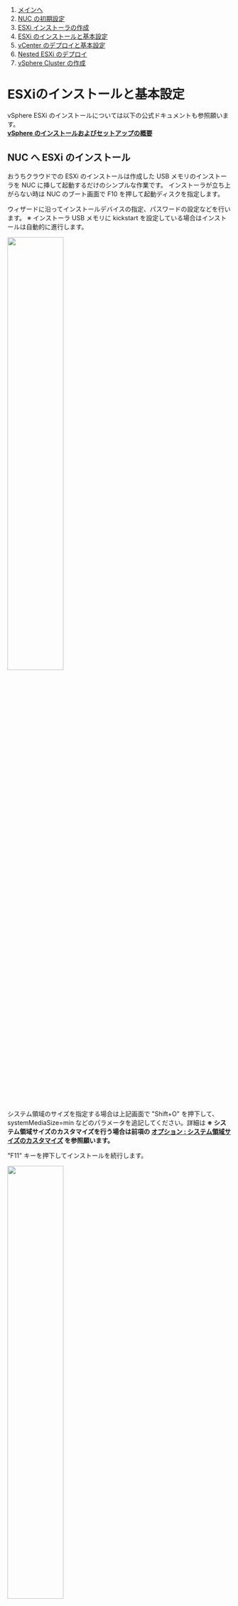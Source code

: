 1. [メインへ](./README.md)
2. [NUC の初期設定](./01_nuc_setup.md)
3. [ESXi インストーラの作成](./02_esxi_custom_installer.md)
4. [ESXi のインストールと基本設定](./03_esxi_setup.md)
5. [vCenter のデプロイと基本設定](./04_vcenter_setup.md)
6. [Nested ESXi のデプロイ](./05_nested_esxi.md)
7. [vSphere Cluster の作成](./06_vsphere_cluster.md)

# ESXiのインストールと基本設定

vSphere ESXi のインストールについては以下の公式ドキュメントも参照願います。  
**[vSphere のインストールおよびセットアップの概要](https://docs.vmware.com/jp/VMware-vSphere/7.0/com.vmware.esxi.install.doc/GUID-A71D7F56-6F47-43AB-9C4E-BAA89310F295.html)**

## NUC へ ESXi のインストール
おうちクラウドでの ESXi のインストールは作成した USB メモリのインストーラを NUC に挿して起動するだけのシンプルな作業です。
インストーラが立ち上がらない時は NUC のブート画面で F10 を押して起動ディスクを指定します。

ウィザードに沿ってインストールデバイスの指定、パスワードの設定などを行います。
※ インストーラ USB メモリに kickstart を設定している場合はインストールは自動的に進行します。

<img src="./images/03_ESXi_Install01.png" width="50%">

システム領域のサイズを指定する場合は上記画面で "Shift+O" を押下して、systemMediaSize=min などのパラメータを追記してください。詳細は **※ システム領域サイズのカスタマイズを行う場合は前項の [オプション : システム領域サイズのカスタマイズ]() を参照願います。**

"F11" キーを押下してインストールを続行します。

<img src="./images/03_ESXi_Install03.png" width="50%">

インストール先のドライブを指定します。  
複数のドライブが NUC にマウントされている場合は容量やインターフェースの違いでインストール先を識別してください。

<img src="./images/03_ESXi_Install04.png" width="50%">

キーボードレイアウトを指定します。

<img src="./images/03_ESXi_Install05.png" width="50%">

ESXi の root アカウントのパスワードを設定します。

<img src="./images/03_ESXi_Install06.png" width="50%">

最終確認をして ESXi のインストールを続行します。

<img src="./images/03_ESXi_Install07.png" width="50%">

1～2分でインストールは完了します。

<img src="./images/03_ESXi_Install08.png" width="50%">

最後に再起動を実行すればインストールは完了です。

<img src="./images/03_ESXi_Install09.png" width="50%">

<img src="./images/03_ESXi_Install10.png" width="50%">


## ESXi の初期設定
初期インストールが完了し、再起動すると ESXi のコンソール画面（黄色と黒の画面）が立ち上がります。
F2 キーを押下し、root アカウントでログインして ESXi の IP アドレスや FQDN、DNS サーバーを指定します。

※ ESXi のコンソール画面の事をダイレクト コンソール ユーザー インターフェイス (DCUI) と呼びます。

公式ドキュメント **[ESXi のダイレクト コンソール インターフェイスについて](https://docs.vmware.com/jp/VMware-vSphere/7.0/com.vmware.esxi.install.doc/GUID-E64B4311-11E5-44E8-8DB5-B438B4A14289.html)**

<img src="./images/03_ESXi_console.png" width="50%">


### ESXi の IP アドレスの設定

インストールしたての ESXi のデフォルトネットワーク設定は DHCP となっているので、まずは固定 IP アドレス、ホスト名、DNS サーバー等を設定します。

"F2" キーを押下し root アカウントでログインし、設定画面に入ります。

"Configure Management Network" を選びます。

<img src="./images/03_ESXi_DCUI1.png" width="50%">


"Network Adapter"、"VLAN"、"IPv4 Configuration"、"IPv6 Configuration"、"DNS Configuration"、"Custom DNS Suffixes" など、カーソルを移動して設定していきます。

<img src="./images/03_ESXi_DCUI2.png" width="50%">

"IPv4 Configuration" では固定 IP を設定します。

<img src="./images/03_ESXi_DCUI3.png" width="50%">

"DNS Configuration" では DNS サーバーの指定と、ESXi のホスト名を指定します。

※ DNS サーバーが自宅らぼ環境にない場合は、一旦は空欄にするか仮の DNS サーバーの IP アドレスを入力してください。現在セットアップ中の ESXi に後ほど DNS サーバーを構築する事も可能なので DNS サーバーが用意でき次第に設定します。

<img src="./images/03_ESXi_DCUI4.png" width="50%">

"Custom DNS Suffixes" ではドメイン名を指定します。

こちらも DNS サーバーが用意されていない場合は、今後用意する前提でそのドメイン名を入れておきましょう。

<img src="./images/03_ESXi_DCUI5.png" width="50%">

IP アドレス関連の入力が完了後、"ESC" キーで設定画面を抜ける際に設定反映のためにネットワークの再起動を促されますので "Y" キーを押下して設定反映します。

<img src="./images/03_ESXi_DCUI6.png" width="50%">


※ オプション設定
ESXi のローカルシェルを利用する場合や SSH 接続で CLI で操作する場合には DCUI の "Troubleshooting Options" から設定します。

<img src="./images/03_ESXi_DCUI7.png" width="50%">


画面の見方は左側の黄色のメニューがこれから設定変更する内容、右側の灰色の表示が現在の設定内容を示しています。

<img src="./images/03_ESXi_DCUI8.png" width="50%">

上二つの "Enable ESXi Shell"、"Enable SSH" を必要に応じて有効化します。

<img src="./images/03_ESXi_DCUI9.png" width="50%">



## vSphere Host Client を利用した操作
ESXi の IP アドレスを設定した後は Web ブラウザで ESXi の IP アドレスを https://<ip address> と指定して Host Client に接続出来ます。この UI を用いて詳細な設定を行います。

<img src="./images/03_ESXi_Host_Client.png" width="50%">

### NTP 時刻同期設定

※ NTP サーバーの指定は必須ではありませんが、認証連携やログ時刻の一致等で同一時刻に揃っている事が重要なのでなるべく設定しましょう。  
※ 自宅らぼ用に展開する DNS サーバーに NTP サーバーの役割を持たせる事も可能です（私もそうしています）

Host Client で左上の ESXi ホストを開き、「管理」 > 「システム」 > 「日付と時刻」を開き、「NTP 設定の編集」を選択します。

<img src="./images/03_ESXi_NTP0.png" width="50%">

NTP 設定で「NTP サービス起動ポリシー」は「ホストと連動して起動および停止します」を選択  
NTP サーバーはアクセス可能なサーバーを指定します。

<img src="./images/03_ESXi_NTP1.png" width="50%">

設定しただけでは NTP サービスは稼働していないので、「管理」 > 「サービス」 > "ntpd" を選択し起動します。

<img src="./images/03_ESXi_NTP2.png" width="50%">

起動すると緑の三角マークで「実行中のステータスになります」

<img src="./images/03_ESXi_NTP3.png" width="50%">


もう一度「日付と時刻」の設定画面に戻ると時刻同期が開始されたことが確認できます。

<img src="./images/03_ESXi_NTP4.png" width="50%">


## 仮想マシンネットワークの追加、設定

vSphere のネットワーク設定は、ESXi で標準で利用可能な vSphere Standard Switch (vSS : 標準スイッチ) と、vCenter から作成可能な vSphere Distributed Switch (vDS : 分散スイッチ) があります。

今回は基本の vSS と vSS に割り当てるポートグループの設定を行います。

ネットワーク構成のイメージは、vSS とポートグループの関係は、  
「ネットワーク」 > 「仮想スイッチ」 > 「vSwitch0」 を選択するとスイッチのイメージが表示されます。
ESXi のデフォルト状態では 「vSwitch0」 という vSS が作成され、アップリンクの NIC と ESXi の管理ネットワーク用ポート(VMKernel ポート)、仮想マシン用のポートグループ 「VM Network」 が存在します。

ポートグループ単位で VLAN 設定やセキュリティ設定を行います。

<img src="./images/03_ESXi_NW1.png" width="50%">

<img src="./images/03_ESXi_NW5.png" width="50%">


デフォルトでは Native VLAN (ESXi から見ると VLAN 無し = VLAN 0) が設定されていますが、アップリンク側のスイッチと合わせてポートグループを追加して設定を変える事が可能です。

この後に構成する Nested ESXi を作成する時など、アップリンクスイッチから Trunk VLAN 設定をそのままポートグループに渡したい場合は 「VLAN 4095」を指定します。  
※ vDS 利用時は 「Trunk VLAN 」 の設定がメニューで指定可能。

<img src="./images/03_ESXi_NW4.png" width="50%">

また、Nested ESXi を ESXi 上に作成する時や、仮想ルータを ESXi 上に作成する場合にはポートグループのセキュリティ設定を緩和する必要があります。

上記の画面にある様に、Nested ESXi を接続するためのポートグループだけ追加で作成し、セキュリティ設定の「偽装転送」「MAC アドレス変更」「偽装転送」をそれぞれ「承諾」に変更します。。


詳細は [@syauichi](https://twitter.com/syauichi) さんのブログ、**[ネットワークチェンジニアとして Nested ESXiに必要なセキュリティ緩和設定（無差別モードの許可）](https://changineer.info/vmware/hypervisor/vmware_promiscuous_mode.html)** にとても分かり易く説明されておりますので、興味のある方はご参照願います。

## 追加ストレージのフォーマット

Intel NUC の場合、2.5inch の SSD（または HDD）と m.2 接続の SSD が利用可能です。
ESXi をインストールしたドライブはシステム領域以外は VMFS (Virtual Machine File System) と呼ばれる仮想マシン（VM）の実データを保存する為のファイルシステムでフォーマットされています。

**[VMFS データストアについて](https://docs.vmware.com/jp/VMware-vSphere/7.0/com.vmware.vsphere.storage.doc/GUID-5EE84941-366D-4D37-8B7B-767D08928888.html)**


追加ドライブの VMFS へのフォーマットは 「ストレージ」 > 「デバイス」 を開くと搭載され認識されているドライブが表示されます。  
もし表示されない場合は「再スキャン」を実施します。それでも表示されない場合、デバイスドライバが含まれていない・対応していない可能性があります。  

特に、NVMe SSD はサポートされるモデルが限定されますので、先にご紹介した **[Flings Community NVMe Driver for ESXi](https://flings.vmware.com/community-nvme-driver-for-esxi)** をインストールして認識されるかの切り分けが必要です。

<img src="./images/03_ESXi_Storage0.png" width="50%">

追加のドライブが確認できる場合は「新しいデータストア」を選択します。

<img src="./images/03_ESXi_Storage1.png" width="50%">

対象のドライブを選択し、任意の名称を付けます。

<img src="./images/03_ESXi_Storage2.png" width="50%">

全てのパーティションを「VMFS6」でフォーマットします。  
※ パーティションを分ける事もできますが自宅らぼで使う上で意味が無いのでしません。

<img src="./images/03_ESXi_Storage3.png" width="50%">

最後に確認して完了です。

<img src="./images/03_ESXi_Storage4.png" width="50%">

ちなみに、他の環境で利用したことのあるドライブを流用する際は、ドライブ上に元のデータ（パーティション）が残っている場合があります。  
その際は対象のドライブを選択し「アクション」 > 「パーティションテーブルをクリア」を実行します。
※ この作業は元のデータへのアクセスが不可になる事を意味します、間違えて作業しないように慎重に確認をしてください。

<img src="./images/03_ESXi_Storage5.png" width="50%">


以上で ESXi の基本的な設定は完了しました。

ここまで設定できれば普通の仮想マシンをデプロイして操作する事は問題なく行えます。


## VMware Remote Console (VMRC) のインストール

仮想マシンを作成し、画面にアクセスする際に HTML5 のコンソールを利用する事もできますが、インストーラなどの ISO イメージをマウントしやすいように VMware Remote Console (VMRC) をインストールしておきましょう。

仮想マシンを新規に作成してパワーオンすると以下の様に "コンソール" が選べるようになります。

<img src="./images/03_VMRC1.png" width="50%">

「VMRC のダウンロード」を選択します。

<img src="./images/03_VMRC2.png" width="50%">

[VMware Remote Console (VMRC) ダウンロードページ](https://customerconnect.vmware.com/en/downloads/details?downloadGroup=VMRC1201&productId=876)

<img src="./images/03_VMRC3.png" width="50%">

VMRC がインストールされると、仮想マシンのコンソールを開く際に「リモートコンソールを起動」するを選べば専用のツールが起動します。

PC 上の ISO イメージファイルを直接仮想マシンに接続させるときも、VMRC のメニューから簡単に行えて便利です。

<img src="./images/03_VMRC4.png" width="50%">



## Nested ESXi を動かすための仕込み

この後、vCenter をインストールする前に、Nested ESXi 環境の利用を可能にする設定を入れておきましょう。

ESXi の上にさらに ESXi を仮想マシンとして動かす場合には /etc/vmware/config に vhv.allow = "TRUE" の設定を1行追加します。

ESXi に SSH で接続するかローカルコンソール(DCUI)から Alt＋F1 キーを押して ESXi Shell を起動して root でログインします。

以下の一文を投げれば config ファイルに設定が追加されます。

```shell
echo 'vhv.allow = "TRUE"' >> /etc/vmware/config
```

また、Inetl NUC だと現時点では実現が難しいですが、その他の PC や Server を利用して物理 ESXi を複数台組み合わせて vSAN 構成としている場合、  
vSAN 上に Nested ESXi を展開するには以下の設定を投入する必要があります。

```shell
esxcli system settings advanced set -o /VSAN/FakeSCSIReservations -i 1
```

設定後、再起動する事で反映されます。



次は **[vCenterのデプロイと基本設定](./04_vcenter_setup.md)** です